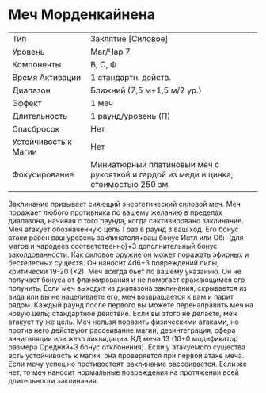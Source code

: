 
# Меч Морденкайнена

|                      |                                                                                     |
| -------------------- | ----------------------------------------------------------------------------------- |
| Тип                  | Заклятие [Силовое]                                                                  |
| Уровень              | Маг/Чар 7                                                                           |
| Компоненты           | В, С, Ф                                                                             |
| Время Активации      | 1 стандартн. действ.                                                                |
| Диапазон             | Ближний (7,5 м+1,5 м/2 ур.)                                                         |
| Эффект               | 1 меч                                                                               |
| Длительность         | 1 раунд/уровень (П)                                                                 | 
| Спасбросок           | Нет                                                                                 |
| Устойчивость к Магии | Нет                                                                                 |
| Фокусирование        | Миниатюрный платиновый меч с рукояткой и гардой из меди и цинка, стоимостью 250 зм. |


Заклинание призывает сияющий энергетический силовой меч. Меч поражает любого противника по вашему желанию в пределах диапазона, начиная с того раунда, когда сактивировано заклинание. Меч атакует обозначенную цель 1 раз в раунд в ваш ход. Его бонус атаки равен ваш уровень заклинателя+ваш бонус Интл или Обн (для магов и чародеев соответственно)+3 дополнительный бонус заколдованности. Как силовое оружие он может поражать эфирных и бестелесных существ. Он наносит 4d6+3 повреждений силы, критически 19-20 (×2). Меч всегда бьет по вашему указанию. Он не получает бонуса от фланкирования и не помогает сражающимся его получить. Если меч выходит из диапазона заклинания, скрывается из вида или вы не нацеливаете его, меч возвращается к вам и парит рядом. Каждый раунд после первого вы можете перенаправить меч на новую цель; стандартное действие. Если вы этого не делаете, меч атакует ту же цель. Меч нельзя поразить физическими атаками, но против него действуют рассеивание магии, дезинтеграция, сфера аннигиляции или жезл ликвидации. КД меча 13 (10+0 модификатор размера Средний+3 бонус отклонения). Если у атакуемого существа есть устойчивость к магии, она проверяется при первой атаке меча. Если мечу успешно противостоят, заклинание рассеивается. Если же нет, то меч наносит нормальные повреждения на протяжении всей длительности заклинания.

